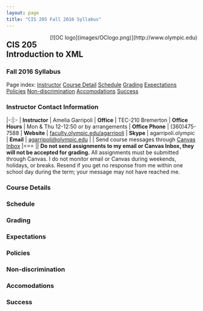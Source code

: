 ```yaml
---
layout: page
title: "CIS 205 Fall 2016 Syllabus"
---
```


<span style="float:right;">
[![OC logo](images/OClogo.png)](http://www.olympic.edu)
</span>

## CIS 205 Introduction to XML

### Fall 2016 Syllabus

Page index: [Instructor](#instructor-contact-information) [Course Detail](#course-detail) [Schedule](#schedule)
[Grading](#grading) [Expectations](#expectations) [Policies](#policies) 
[Non-discrimination](#non-discrimination) [Accomodations](#accomodations) [Success](#success)

### Instructor Contact Information

|-:|:-
| **Instructor** | Amelia Garripoli
| **Office** | TEC-210 Bremerton
| **Office Hours** | Mon & Thu 12-12:50 or by arrangements 
| **Office Phone** | (360)475-7588
| **Website** | [faculty.olympic.edu/agarripoli](http://faculty.olympic.edu/agarripoli)
| **Skype** | agarripoli.olympic
| **Email** | agarripoli@olympic.edu
| | Send course messages through [Canvas Inbox](https://olympic.instructure.com/conversations?)
|===
|| <strong>Do not send assignments to my email or Canvas Inbox, they will not be accepted for grading.</strong> All assignments must be submitted through Canvas. I do not monitor email or Canvas during weekends, holidays, or breaks. Resend if you get no response from me within one school day during the term; your message may not have reached me.


### Course Details

### Schedule

### Grading

### Expectations

### Policies

### Non-discrimination

### Accomodations

### Success


